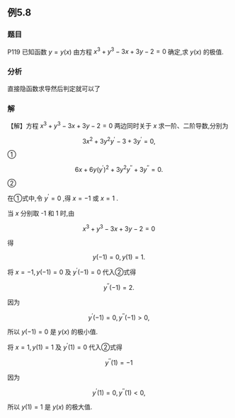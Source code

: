 ## 例5.8
### 题目
P119 已知函数 $y = y( x)$ 由方程 ${x}^{3} + {y}^{3} - {3x} + {3y} - 2 = 0$ 确定,求 $y( x)$ 的极值.
### 分析
直接隐函数求导然后判定就可以了
### 解
【解】方程 ${x}^{3} + {y}^{3} - {3x} + {3y} - 2 = 0$ 两边同时关于 $x$ 求一阶、二阶导数,分别为

$$
3{x}^{2} + 3{y}^{2}{y}^{\prime } - 3 + 3{y}^{\prime } = 0,
$$

①

$$
{6x} + {6y}{( {y}^{\prime }) }^{2} + 3{y}^{2}{y}^{\prime \prime } + 3{y}^{\prime \prime } = 0.
$$

②

在①式中,令 ${y}^{\prime } = 0$ ,得 $x = - 1$ 或 $x = 1$ .

当 $x$ 分别取 -1 和 1 时,由

$$
{x}^{3} + {y}^{3} - {3x} + {3y} - 2 = 0
$$

得

$$
y( {-1}) = 0, y( 1) = 1\text{.}
$$

将 $x = - 1, y( {-1}) = 0$ 及 ${y}^{\prime }( {-1}) = 0$ 代入②式得

$$
{y}^{\prime \prime }( {-1}) = 2\text{.}
$$

因为

$$
{y}^{\prime }( {-1}) = 0,{y}^{\prime \prime }( {-1}) > 0,
$$

所以 $y( {-1}) = 0$ 是 $y( x)$ 的极小值.

将 $x = 1, y( 1) = 1$ 及 ${y}^{\prime }( 1) = 0$ 代入②式得

$$
{y}^{\prime \prime }( 1) = - 1
$$

因为

$$
{y}^{\prime }( 1) = 0,{y}^{\prime \prime }( 1) < 0,
$$

所以 $y( 1) = 1$ 是 $y( x)$ 的极大值.